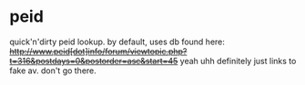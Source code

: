 # peid
quick'n'dirty peid lookup. by default, uses db found here:
<s>http://www.peid[dot]info/forum/viewtopic.php?t=316&postdays=0&postorder=asc&start=45</s>
yeah uhh definitely just links to fake av. don't go there.
